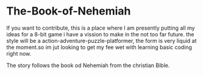 # The-Book-of-Nehemiah
If you want to contribute, this is a place where I am presently putting all my ideas for a 8-bit game i have a vission to make in the not too far future.
the style will be a action-adventure-puzzle-platformer, the form is very liquid at the moment.so im jut looking to get my fee wet with learning basic coding right now.

The story follows the book od Nehemiah from the christian Bible.
